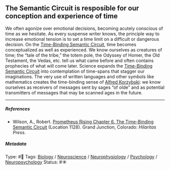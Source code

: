## The Semantic Circuit is resposible for our conception and experience of time

We often agonize over emotional decisions, becoming acutely conscious of time as we hesitate. As every suspense writer knows, the principle way to increase emotional tension is to set a time limit on a difficult or dangerous decision. On the [Time-Binding Semantic Circuit](Time-Binding%20Semantic%20Circuit.md), time becomes conceptualized as well as experienced. We know ourselves as creatures of time; the “tale of the tribe,” the totem pole, the Odyssey of Homer, the Old Testament, the Vedas, etc. tell us what came before and often contains prophecies of what will come later. Science expands the [Time-Binding Semantic Circuit](Time-Binding%20Semantic%20Circuit.md) into contemplation of time-spans that stagger our imaginations. The very use of written languages and other symbols like mathematics creates the time-binding sense of [Alfred Korzybski](): we know ourselves as receivers of messages sent by sages “of olde” and as potential transmitters of messages that may be scanned ages in the future. 

---

##### References

* Wilson, A., Robert. [Prometheus Rising Chapter 6. The Time-Binding Semantic Circuit](Prometheus%20Rising%20Chapter%206.%20The%20Time-Binding%20Semantic%20Circuit.md) (Location 1128). Grand Junction, Colorado: *Hilaritas Press*.

##### Metadata

Type: #🔴 
Tags: [Biology]() / [Neuroscience](Neuroscience.md) / [Neurophysiology]() / [Psychology](Psychology.md) / [Neuropsychology](Neuropsychology.md)
Status: #☀️ 
